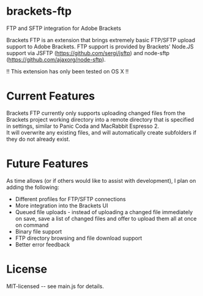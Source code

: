 brackets-ftp
============

FTP and SFTP integration for Adobe Brackets

Brackets FTP is an extension that brings extremely basic FTP/SFTP upload support to Adobe Brackets.
FTP support is provided by Brackets' Node.JS support via JSFTP (https://github.com/sergi/jsftp) and node-sftp (https://github.com/ajaxorg/node-sftp).

!! This extension has only been tested on OS X !!

Current Features
================
Brackets FTP currently only supports uploading changed files from the Brackets project working directory into a remote directory that is specified in settings, similar to Panic Coda and MacRabbit Espresso 2.  
It will overwrite any existing files, and will automatically create subfolders if they do not already exist.

Future Features
===============
As time allows (or if others would like to assist with development), I plan on adding the following:
*  Different profiles for FTP/SFTP connections
*  More integration into the Brackets UI
*  Queued file uploads - instead of uploading a changed file immediately on save, save a list of changed files and offer to upload them all at once on command
*  Binary file support
*  FTP directory browsing and file download support
*  Better error feedback      

License
=======
MIT-licensed -- see main.js for details.
